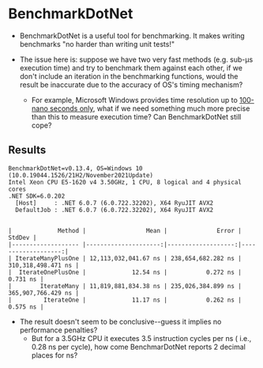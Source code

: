 # BenchmarkDotNet

* BenchmarkDotNet is a useful tool for benchmarking. It makes writing
benchmarks "no harder than writing unit tests!"

* The issue here is: suppose we have two very fast methods (e.g. sub-μs
execution time) and try to benchmark them against each other, if we don't
include an iteration in the benchmarking functions, would the result be
inaccurate due to the accuracy of OS's timing mechanism?
    * For example, Microsoft Windows provides time resolution up to
    [100-nano seconds only](https://learn.microsoft.com/en-us/windows/win32/sysinfo/acquiring-high-resolution-time-stamps),
    what if we need something much more precise than this to measure execution
    time? Can BenchmarkDotNet still cope?


## Results
``` 
BenchmarkDotNet=v0.13.4, OS=Windows 10 (10.0.19044.1526/21H2/November2021Update)
Intel Xeon CPU E5-1620 v4 3.50GHz, 1 CPU, 8 logical and 4 physical cores
.NET SDK=6.0.202
  [Host]     : .NET 6.0.7 (6.0.722.32202), X64 RyuJIT AVX2
  DefaultJob : .NET 6.0.7 (6.0.722.32202), X64 RyuJIT AVX2


|             Method |                 Mean |              Error |             StdDev |
|------------------- |---------------------:|-------------------:|-------------------:|
| IterateManyPlusOne | 12,113,032,041.67 ns | 238,654,682.282 ns | 310,318,498.471 ns |
|  IterateOnePlusOne |             12.54 ns |           0.272 ns |           0.731 ns |
|        IterateMany | 11,819,881,834.38 ns | 235,026,384.899 ns | 365,907,766.429 ns |
|         IterateOne |             11.17 ns |           0.262 ns |           0.575 ns |
```

* The result doesn't seem to be conclusive--guess it implies no performance
penalties?
    * But for a 3.5GHz CPU it executes 3.5 instruction cycles per ns (
i.e., 0.28 ns per cycle), how come BenchmarDotNet reports 2 decimal places for
ns?